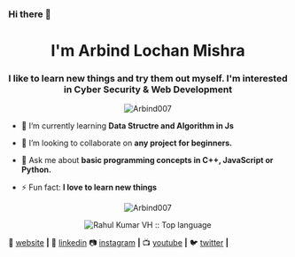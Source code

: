 ### Hi there 👋


<!---**Arbind007/Arbind007** is a ✨ _special_ ✨ repository because its `README.md` (this file) appears on your GitHub profile.--->

<h1 align="center">I'm Arbind Lochan Mishra</h1>
<h3 align="center">I like to learn new things and try them out myself. I'm interested in Cyber Security & Web Development</h3>

<p align="center"> <img src="https://komarev.com/ghpvc/?username=Arbind007" alt="Arbind007" /> </p>

- 🌱 I’m currently learning **Data Structre and Algorithm in Js**

- 👯 I’m looking to collaborate on **any project for beginners.**

- 💬 Ask me about **basic programming concepts in C++, JavaScript or Python.**

- ⚡ Fun fact: **I love to learn new things**
<p align="center"> <img src="https://github-readme-stats.vercel.app/api?username=Arbind007&show_icons=true&theme=react" alt="Arbind007" /> </p>
<p align="center"> <img src="https://github-readme-stats.vercel.app/api/top-langs/?username=Arbind007&theme=react&layout=compact" alt="Rahul Kumar VH :: Top language" /></p>


  
🏡 [website][website] **|** 
👔 [linkedin][linkedin] 
📷 [instagram][instagram] **|** 
📺 [youtube][youtube] **|**
🐦 [twitter][twitter] **|** 


[website]: https://arbindlochanmishra.netlify.app
[twitter]: https://twitter.com/LochanArbind
[youtube]: https://youtube.com/channel/UCnqfsi4ZCulbH3s7uDks-EQ
[instagram]: https://www.instagram.com/lonely_traveller15/
[linkedin]: https://www.linkedin.com/in/arbind-lochan-mishra-4a3081199/





